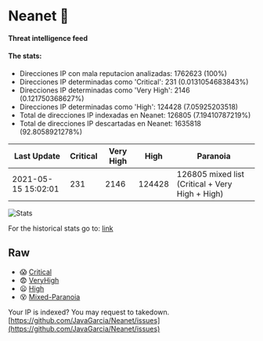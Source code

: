# Neanet :hocho:
#### Threat intelligence feed
#### The stats:

- Direcciones IP con mala reputacion analizadas: 1762623 (100%)
- Direcciones IP determinadas como 'Critical':  231 (0.0131054683843%)
- Direcciones IP determinadas como 'Very High':  2146 (0.121750368627%)
- Direcciones IP determinadas como 'High':  124428 (7.05925203518)
- Total de direcciones IP indexadas en Neanet:  126805 (7.19410787219%)
- Total de direcciones IP descartadas en Neanet:  1635818 (92.8058921278%)

| Last Update | Critical | Very High | High | Paranoia |
| --- | --- | --- | --- | --- |
| 2021-05-15 15:02:01 | 231 | 2146 | 124428 | 126805 mixed list (Critical + Very High + High)|

![Stats](https://docs.google.com/spreadsheets/d/e/2PACX-1vSnaNMIXVabIpDJjufMlzH7poXnshF3mgd8Is1g9ytUEzVsP5my4Trn8f-xkoLLQ38xpL3HtmUexLo6/pubchart?oid=501124687&format=image)

For the historical stats go to: [link](/stats.csv)
## Raw
- :scream: [Critical](https://raw.githubusercontent.com/JavaGarcia/Neanet/master/blacklists/neanet_critical.txt)
- :fearful: [VeryHigh](https://raw.githubusercontent.com/JavaGarcia/Neanet/master/blacklists/neanet_veryHigh.txtt)
- :frowning: [High](https://raw.githubusercontent.com/JavaGarcia/Neanet/master/blacklists/neanet_high.txt)
- :dizzy_face: [Mixed-Paranoia](https://raw.githubusercontent.com/JavaGarcia/Neanet/master/blacklists/neanet_all.txt)


Your IP is indexed? You may request to takedown. [https://github.com/JavaGarcia/Neanet/issues](https://github.com/JavaGarcia/Neanet/issues)
















































































































































































































































































































































































































































































































































































































































































































































































































































































































































































































































































































































































































































































































































































































































































































































































































































































































































































































































































































































































































































































































































































































































































































































































































































































































































































































































































































































































































































































































































































































































































































































































































































































































































































































































































































































































































































































































































































































































































































































































































































































































































































































































































































































































































































































































































































































































































































































































































































































































































































































































































































































































































































































































































































































































































































































































































































































































































































































































































































































































































































































































































































































































































































































































































































































































































































